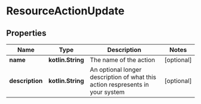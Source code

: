 
# ResourceActionUpdate

## Properties
Name | Type | Description | Notes
------------ | ------------- | ------------- | -------------
**name** | **kotlin.String** | The name of the action |  [optional]
**description** | **kotlin.String** | An optional longer description of what this action respresents in your system |  [optional]



